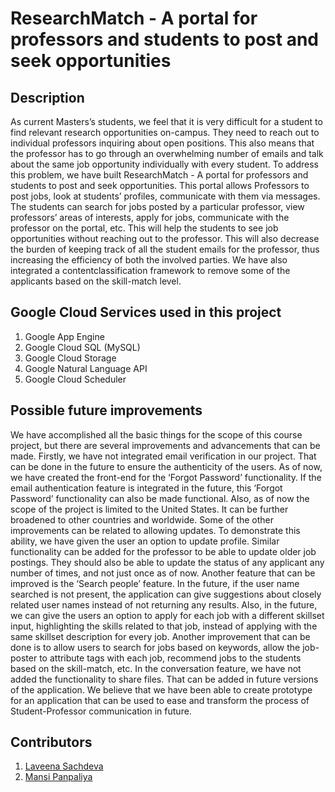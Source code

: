 
# ResearchMatch - A portal for professors and students to post and seek opportunities

## Description
As current Masters’s students, we feel that it is very difficult for a student to find relevant research opportunities on-campus. They need to reach out to individual professors inquiring about open positions. This also means that the professor has to go through an overwhelming number of emails and talk about the same job opportunity individually with every student. To address this problem, we have built ResearchMatch - A portal for professors and students to post and seek opportunities. This portal allows Professors to post jobs, look at students’ profiles, communicate with them via messages. The students can search for jobs posted by a particular professor, view professors’ areas of interests, apply for jobs, communicate with the professor on the portal, etc.
This will help the students to see job opportunities without reaching out to the professor. This will also decrease the burden of keeping track of all the student emails for the professor, thus increasing the efficiency of both the involved parties. We have also integrated a contentclassification framework to remove some of the applicants based on the skill-match level.

## Google Cloud Services used in this project
1. Google App Engine
2. Google Cloud SQL (MySQL)
3. Google Cloud Storage
4. Google Natural Language API
5. Google Cloud Scheduler

## Possible future improvements
We have accomplished all the basic things for the scope of this course project, but there are several improvements and advancements that can be made. Firstly, we have not integrated email verification in our project. That can be done in the future to ensure the authenticity of the users. As of now, we have created the front-end for the ‘Forgot Password’ functionality. If the email
authentication feature is integrated in the future, this ‘Forgot Password’ functionality can also be made functional. Also, as of now the scope of the project is limited to the United States. It can be further broadened to other countries and worldwide.
Some of the other improvements can be related to allowing updates. To demonstrate this ability, we have given the user an option to update profile. Similar functionality can be added for the professor to be able to update older job postings. They should also be able to update the status
of any applicant any number of times, and not just once as of now. Another feature that can be improved is the ‘Search people’ feature. In the future, if the user name searched is not present, the application can give suggestions about closely related user names instead of not returning any
results. Also, in the future, we can give the users an option to apply for each job with a different skillset input, highlighting the skills related to that job, instead of applying with the same skillset description for every job. Another improvement that can be done is to allow users to search for
jobs based on keywords, allow the job-poster to attribute tags with each job, recommend jobs to the students based on the skill-match, etc. In the conversation feature, we have not added the functionality to share files. That can be added in future versions of the application.
We believe that we have been able to create prototype for an application that can be used to ease and transform the process of Student-Professor communication in future.

## Contributors  
1. [Laveena Sachdeva](https://github.com/laveena-sachdeva)  
2. [Mansi Panpaliya](https://github.com/mansip6495)
